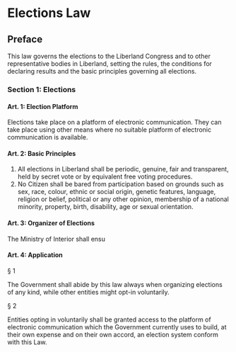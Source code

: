 # Elections Law

## Preface
This law governs the elections to the Liberland Congress and to other representative bodies in Liberland, setting the rules, the conditions for declaring results and the basic principles governing all elections.


### Section 1: Elections

#### Art. 1: Election Platform
Elections take place on a platform of electronic communication. They can take place using other means where no suitable platform of electronic communication is available.

#### Art. 2: Basic Principles
1. All elections in Liberland shall be periodic, genuine, fair and transparent, held by secret vote or by equivalent free voting procedures. 
2. No Citizen shall be bared from participation based on grounds such as sex, race, colour, ethnic or social origin, genetic features, language, religion or belief, political or any other opinion, membership of a national minority, property, birth, disability, age or sexual orientation.

#### Art. 3: Organizer of Elections
The Ministry of Interior shall ensu

#### Art. 4: Application

§ 1

The Government shall abide by this law always when organizing elections of any kind, while other entities might opt-in voluntarily. 

§ 2

Entities opting in voluntarily shall be granted access to the platform of electronic communication which the Government currently uses to build, at their own expense and on their own accord, an election system conform with this Law.
